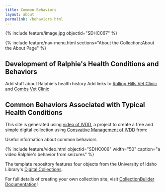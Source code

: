 ```yaml
---
title: Common Behaviors
layout: about
permalink: /behaviors.html
---
```


{% include feature/image.jpg objectid="SDHC067" %}

{% include feature/nav-menu.html sections="About the Collection;About the About Page" %}

## Development of Ralphie's Health Conditions and Behaviors

Add stuff about Ralphie's health history
Add links to [Rolling Hills Vet Clinic](https://rollinghillsvethospital.com/) and [Combs Vet Clinic](https://www.combsvetclinic.com/)

## Common Behaviors Associated with Typical Health Conditions

This site is generated using [video of IVDD](https://www.youtube.com/watch?v=u3DFNXvUEH0), a project to create a free and simple digital collection using [Consvative Management of IVDD](https://www.youtube.com/watch?v=SN_Sodwrd68) from: 

Useful information about common behaviors

{% include feature/video.html objectid="SDHC006" width="50" caption="a video Ralphie's behavior from seizures" %}

The template repository features four objects from the University of Idaho Library's [Digital Collections](https://www.lib.uidaho.edu/digital). 

For full details of creating your own collection site, visit [CollectionBuilder Documentation](https://collectionbuilder.github.io/cb-docs/)!


